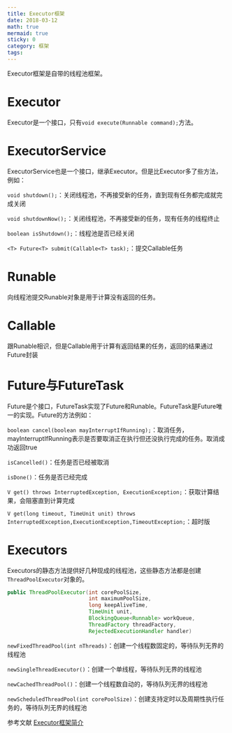 ```yaml
---
title: Executor框架
date: 2018-03-12
math: true
mermaid: true
sticky: 0
category: 框架
tags:
---
```


Executor框架是自带的线程池框架。

# Executor
Executor是一个接口，只有`void execute(Runnable command);`方法。

# ExecutorService
ExecutorService也是一个接口，继承Executor。但是比Executor多了些方法，例如：

`void shutdown();`：关闭线程池，不再接受新的任务，直到现有任务都完成就完成关闭

`void shutdownNow();`：关闭线程池，不再接受新的任务，现有任务的线程终止

`boolean isShutdown();`：线程池是否已经关闭

`<T> Future<T> submit(Callable<T> task);`：提交Callable任务

# Runable
向线程池提交Runable对象是用于计算没有返回的任务。

# Callable
跟Runable相识，但是Callable用于计算有返回结果的任务，返回的结果通过Future封装

# Future与FutureTask
Future是个接口，FutureTask实现了Future和Runable。FutureTask是Future唯一的实现。Future的方法例如：

`boolean cancel(boolean mayInterruptIfRunning);`：取消任务，mayInterruptIfRunning表示是否要取消正在执行但还没执行完成的任务。取消成功返回true

`isCancelled()`：任务是否已经被取消

`isDone()`：任务是否已经完成

`V get() throws InterruptedException, ExecutionException;`：获取计算结果，会阻塞直到计算完成

`V get(long timeout, TimeUnit unit) throws InterruptedException,ExecutionException,TimeoutException;`：超时版

# Executors
Executors的静态方法提供好几种现成的线程池，这些静态方法都是创建`ThreadPoolExecutor`对象的。
```java
public ThreadPoolExecutor(int corePoolSize,
                          int maximumPoolSize,
                          long keepAliveTime,
                          TimeUnit unit,
                          BlockingQueue<Runnable> workQueue,
                          ThreadFactory threadFactory,
                          RejectedExecutionHandler handler)
```

`newFixedThreadPool(int nThreads)`：创建一个线程数固定的，等待队列无界的线程池

`newSingleThreadExecutor()`：创建一个单线程，等待队列无界的线程池

`newCachedThreadPool()`：创建一个线程数自动的，等待队列无界的线程池

`newScheduledThreadPool(int corePoolSize)`：创建支持定时以及周期性执行任务的，等待队列无界的线程池

参考文献
[Executor框架简介](https://www.jianshu.com/p/8826a459471f "Executor框架简介")